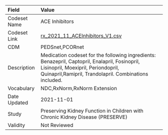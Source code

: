 |Field        |Value                                                                                                                                                                                         |
|:------------|:---------------------------------------------------------------------------------------------------------------------------------------------------------------------------------------------|
|Codeset Name |ACE Inhibitors                                                                                                                                                                                |
|Codeset Link |[rx_2021_11_ACEInhibitors_V1.csv](https://github.com/PEDSnet/Variable-Dictionary/blob/main/drugs/rx_2021_11_ACEInhibitors_V1.csv)                                                             |
|CDM          |PEDSnet,PCORnet                                                                                                                                                                               |
|Description  |Medication codeset for the following ingredients: Benazepril, Captopril, Enalapril, Fosinopril, Lisinopril, Moexipril, Periondopril, Quinapril,Ramipril, Trandolapril. Combinations included. |
|Vocabulary   |NDC,RxNorm,RxNorm Extension                                                                                                                                                                   |
|Date Updated |2021-11-01                                                                                                                                                                                    |
|Study        |Preserving Kidney Function in Children with Chronic Kidney Disease (PRESERVE)                                                                                                                 |
|Validity     |Not Reviewed                                                                                                                                                                                  |
